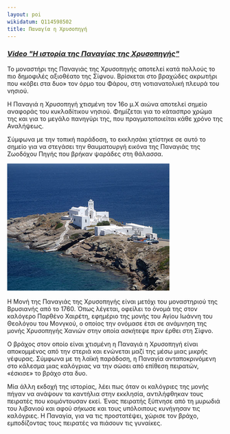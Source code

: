 ```yaml
---
layout: poi
wikidatum: Q114598502
title: Παναγία η Χρυσοπηγή
---
```

### ***[Video "Η ιστορία της Παναγίας της Χρυσοπηγής"](https://youtu.be/GbPIFDO_c6Q)***

Το μοναστήρι της Παναγιάς της Χρυσοπηγής αποτελεί κατά πολλούς το πιο δημοφιλές αξιοθέατο της Σίφνου. Βρίσκεται στο βραχώδες ακρωτήρι που «κόβει στα δυο» τον όρμο του Φάρου, στη νοτιανατολική πλευρά του νησιού.

Η Παναγιά η Χρυσοπηγή χτισμένη τον 16ο μ.Χ αιώνα αποτελεί σημείο αναφοράς του κυκλαδίτικου νησιού. Φημίζεται για το κάτασπρο χρώμα της και για το μεγάλο πανηγύρι της, που πραγματοποιείται κάθε χρόνο της Αναλήψεως.

Σύμφωνα με την τοπική παράδοση, το εκκλησάκι χτίστηκε σε αυτό το σημείο για να στεγάσει την θαυματουργή εικόνα της Παναγιάς της Ζωοδόχου Πηγής που βρήκαν ψαράδες στη θάλασσα.

![gold](../assets/img/gold.png)

Η Μονή της Παναγιάς της Χρυσοπηγής είναι μετόχι του μοναστηριού της Βρυσιανής από το 1760. Όπως λέγεται, οφείλει το όνομά της στον καλόγερο Παρθένο Χαιρέτη, εφημέριο της μονής του Αγίου Ιωάννη του Θεολόγου του Μονγκού, ο οποίος την ονόμασε έτσι σε ανάμνηση της μονής Χρυσοπηγής Χανιών στην οποία ασκήτεψε πριν έρθει στη Σίφνο.

Ο βράχος στον οποίο είναι χτισμένη η Παναγιά η Χρυσοπηγή είναι αποκομμένος από την στεριά και ενώνεται μαζί της μέσω μιας μικρής γέφυρας. Σύμφωνα με τη λαϊκή παράδοση, η Παναγία ανταποκρινόμενη στο κάλεσμα μιας καλόγριας να την σώσει από επίθεση πειρατών, «έσκισε» το βράχο στα δυο.

Μία άλλη εκδοχή της ιστορίας, λέει πως όταν οι καλόγριες της μονής πήγαν να ανάψουν τα καντήλια στην εκκλησία, αντιλήφθηκαν τους πειρατές που κοιμόντουσαν εκεί. Ένας πειρατής ξύπνησε από τη μυρωδιά του λιβανιού και αφού σήκωσε και τους υπόλοιπους κυνήγησαν τις καλόγριες. Η Παναγία, για να τις προστατέψει, χώρισε τον βράχο, εμποδίζοντας τους πειρατές να πιάσουν τις γυναίκες.


